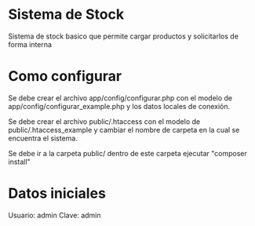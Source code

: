 # Sistema de Stock

Sistema de stock basico que permite cargar productos y solicitarlos de forma interna

# Como configurar

Se debe crear el archivo app/config/configurar.php con el modelo de app/config/configurar_example.php y los datos locales de conexión.

Se debe crear el archivo public/.htaccess con el modelo de public/.htaccess_example y cambiar el nombre de carpeta en la cual se encuentra el sistema.

Se debe ir a la carpeta public/ dentro de este carpeta ejecutar "composer install"

# Datos iniciales

Usuario:    admin
Clave:      admin

